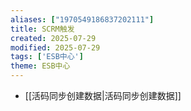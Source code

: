 ```yaml
---
aliases: ["1970549186837202111"]
title: SCRM触发
created: 2025-07-29
modified: 2025-07-29
tags: ['ESB中心']
theme: ESB中心
---
```


- [[活码同步创建数据|活码同步创建数据]]